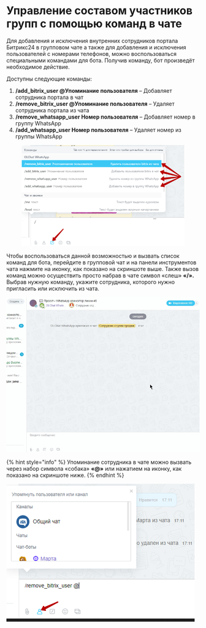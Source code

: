 # Управление составом участников групп с помощью команд в чате

Для добавления и исключения внутренних сотрудников портала Битрикс24 в групповом чате а также для добавления и исключения пользователей с номерами телефонов, можно воспользоваться специальными командами для бота. Получив команду, бот произведёт необходимое действие.

Доступны следующие команды:

1. **/add\_bitrix\_user @Упоминание пользователя** – Добавляет сотрудника портала в чат
2. **/remove\_bitrix\_user @Упоминание пользователя** – Удаляет сотрудника портала из чата
3. **/remove\_whatsapp\_user Номер пользователя** – Добавляет номер в группу WhatsApp
4. **/add\_whatsapp\_user Номер пользователя** – Удаляет номер из группы WhatsApp

<figure><img src="../.gitbook/assets/image (807).png" alt=""><figcaption></figcaption></figure>

Чтобы воспользоваться данной возможностью и вызвать список команд для бота, перейдите в групповой чат и на панели инструментов чата нажмите на иконку, как показано на скриншоте выше. Также вызов команд можно осуществить просто набрав в чате символ «слеш» **«/».** Выбрав нужную команду, укажите сотрудника, которого нужно пригласить или исключить из чата.

![](<../.gitbook/assets/Команды в чате.gif>)

{% hint style="info" %}
Упоминание сотрудника в чате можно вызвать через набор символа «собака» **«@»** или нажатием на иконку, как показано на скриншоте ниже.
{% endhint %}

![](<../.gitbook/assets/image (38).png>)
